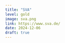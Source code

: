 ```yaml
---
title: "SVA"
level: gold
image: sva.png
link: https://www.sva.de/
date: 2024-12-06
draft: true
---
```

